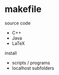 makefile
========

source code

  - C++
  - Java
  - LaTeX


install

  - scripts / programs
  - localhost subfolders
